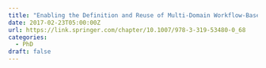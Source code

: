 ```yaml
---
title: "Enabling the Definition and Reuse of Multi-Domain Workflow-Based Data Analysis"
date: 2017-02-23T05:00:00Z
url: https://link.springer.com/chapter/10.1007/978-3-319-53480-0_68
categories:
  - PhD
draft: false
---
```

